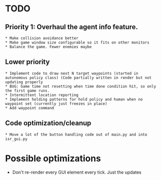# TODO
##  Priority 1: Overhaul the agent info feature.
    * Make collision avoidance better
    * Make game window size configurable so it fits on other monitors
    * Balance the game. Fewer enemies maybe

##  Lower priority
    * Implement code to draw next N target waypoints (started in autonomous policy class) (Code partially written in render but not updating properly
    * BUG: Game time not resetting when time done condition hit, so only the first game runs.
    * Intermittent location reporting
    * Implement holding patterns for hold policy and human when no waypoint set (currently just freezes in place)
    * Add waypoint command

##  Code optimization/cleanup
    * Move a lot of the button handling code out of main.py and into isr_gui.py

#  Possible optimizations
  * Don't re-render every GUI element every tick. Just the updates
